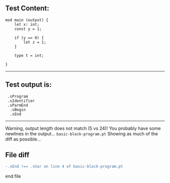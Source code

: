 
Test Content: 
-------------------------
```
mod main (output) {
    let x: int;
    const y = 1;

    if (y == 0) {
        let z = 1;
    }

    type t = int;

}
```
------------------------
Test output is: 
-------------------------
```
 .sProgram
 .sIdentifier
 .sParmEnd
  .sBegin
  .sEnd

```
------------------------
Warning, output length does not match (5 vs 24)!  You probably have some newlines in the output... `basic-block-program.pt`
Showing as much of the diff as possible...

File diff
-------------------------
```diff
-.sEnd !== .sVar on line 4 of basic-block-program.pt

```
end file
